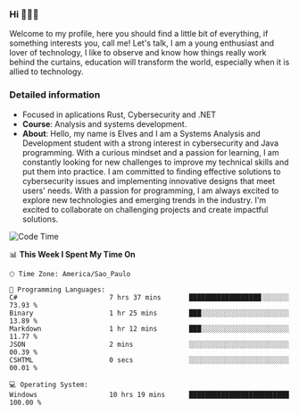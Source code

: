


### Hi 🙋🏽‍♂️

Welcome to my profile, here you should find a little bit of everything, if something interests you, call me! Let's talk,
I am a young enthusiast and lover of technology, I like to observe and know how things really work behind the curtains, 
education will transform the world, especially when it is allied to technology.

### Detailed information
* Focused in aplications Rust, Cybersecurity and .NET
* **Course**: Analysis and systems development.
* **About**: Hello, my name is Elves and I am a Systems Analysis and Development student with a strong interest in cybersecurity and Java programming. With a curious mindset and a passion for learning, I am constantly looking for new challenges to improve my technical skills and put them into practice. I am committed to finding effective solutions to cybersecurity issues and implementing innovative designs that meet users' needs. With a passion for programming, I am always excited to explore new technologies and emerging trends in the industry. I'm excited to collaborate on challenging projects and create impactful solutions.

<!--START_SECTION:waka-->
![Code Time](http://img.shields.io/badge/Code%20Time-204%20hrs%2027%20mins-blue)

📊 **This Week I Spent My Time On** 

```text
🕑︎ Time Zone: America/Sao_Paulo

💬 Programming Languages: 
C#                       7 hrs 37 mins       ██████████████████░░░░░░░   73.93 % 
Binary                   1 hr 25 mins        ███░░░░░░░░░░░░░░░░░░░░░░   13.89 % 
Markdown                 1 hr 12 mins        ███░░░░░░░░░░░░░░░░░░░░░░   11.77 % 
JSON                     2 mins              ░░░░░░░░░░░░░░░░░░░░░░░░░   00.39 % 
CSHTML                   0 secs              ░░░░░░░░░░░░░░░░░░░░░░░░░   00.01 % 

💻 Operating System: 
Windows                  10 hrs 19 mins      █████████████████████████   100.00 % 
```


<!--END_SECTION:waka-->


